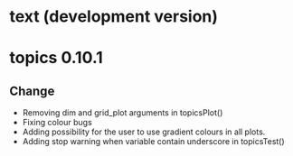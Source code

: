 # text (development version)


<!-- README.md is generated from README.Rmd. Please edit that file -->

# topics 0.10.1

## Change
- Removing dim and grid_plot arguments in topicsPlot()
- Fixing colour bugs
- Adding possibility for the user to use gradient colours in all plots.
- Adding stop warning when variable contain underscore in topicsTest()





